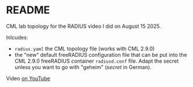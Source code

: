 # README

CML lab topology for the RADIUS video I did on August 15 2025.

Inlcudes:

- `radius.yaml` the CML topology file (works with CML 2.9.0)
- the "new" default freeRADIUS configuration file that can be put into the
  CML 2.9.0 freeRADIUS container `radiusd.conf` file. Adapt the secret unless
  you want to go with "geheim" (*secret* in German).

Video [on YouTube](https://youtu.be/)
